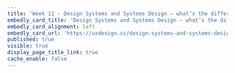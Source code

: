 ```yaml
---
title: 'Week 11 - Design Systems and Systems Design — what’s the difference? (1 of 3)'
embedly_card_title: 'Design Systems and Systems Design — what’s the difference? (5 minute read)'
embedly_card_alignment: left
embedly_card_url: 'https://uxdesign.cc/design-systems-and-systems-design-whats-the-difference-b184aa6e5f0d'
published: true
visible: true
display_page_title_link: true
cache_enable: false
---
```

